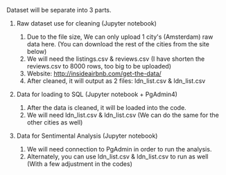 Dataset will be separate into 3 parts.

1. Raw dataset use for cleaning (Jupyter notebook)
   1. Due to the file size, We can only upload 1 city's (Amsterdam) raw data here. (You can download the rest of the cities from the site below)
   2. We will need the listings.csv & reviews.csv (I have shorten the reviews.csv to 8000 rows, too big to be uploaded)
   3. Website: http://insideairbnb.com/get-the-data/
   4. After cleaned, it will output as 2 files: ldn_list.csv & ldn_list.csv

2. Data for loading to SQL (Jupyter notebook + PgAdmin4)
   1. After the data is cleaned, it will be loaded into the code.
   2. We will need ldn_list.csv & ldn_list.csv (We can do the same for the other cities as well)
3. Data for Sentimental Analysis (Jupyter notebook)
   1. We will need connection to PgAdmin in order to run the analysis.
   2. Alternately, you can use ldn_list.csv & ldn_list.csv to run as well (With a few adjustment in the codes)
